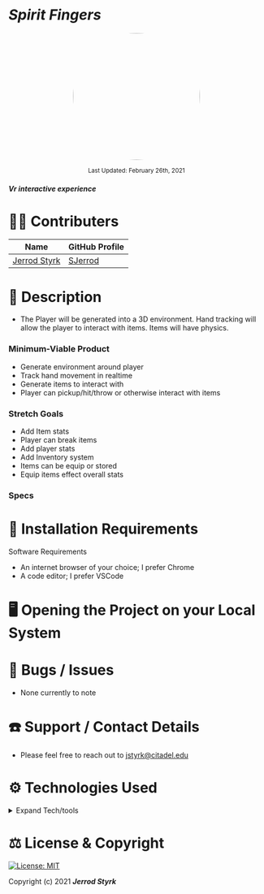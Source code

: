 # _Spirit Fingers_

<p align="center">
    <a href="https://github.com/SJerrod">
        <img style="border-radius: 100%; height: 250px; width: auto" src="https://avatars1.githubusercontent.com/u/65928050?s=460&u=eae77ab164dde31ddbe95627ad67c5d7072ca033&v=4">
    </a>
</p>

<p align="center">
  <small>Last Updated: February 26th, 2021</small>
</p>

#### _Vr interactive experience_

# 🧑‍💻 Contributers

| Name | GitHub Profile |
|------|----------------|
|[Jerrod Styrk](https://www.linkedin.com/in/styrk-jerrodm/)|[SJerrod](https://github.com/SJerrod)|

# 📖 Description
* The Player will be generated into a 3D environment. Hand tracking will allow the player to interact with items. Items will have physics.

### Minimum-Viable Product
* Generate environment around player
* Track hand movement in realtime
* Generate items to interact with
* Player can pickup/hit/throw or otherwise interact with items

### Stretch Goals
* Add Item stats
* Player can break items
* Add player stats
* Add Inventory system
* Items can be equip or stored
* Equip items effect overall stats

### Specs
<!-- CHANGE BELOW 
 <details>
  <summary>User stories and specifications</summary>
  <table>
    <tr>
      <th> Story 01 </th><th></th>
    </tr>
    <tr>
      <td> User Story </td>
      <td>As a senior theatre-major college student, I want to be able to search for casting events by time slots, so that I am able to plan around my school and work schedules.</td>
    </tr>
    <tr>
      <td> Behavior 01-A </td>
      <td>User is able to filter through casting call API data by time of day.</td>
    </tr>
    <tr>
      <td> Input </td>
      <td>"Evening"</td>
    </tr>
    <tr>
      <td> Output </td>
      <td>API data with event times at 6PM to 10PM</td>
    </tr>
    <tr>
      <td> Notes </td>
      <td>API data will be called prior to filter options, and will not require a second API call.</td>
    </tr>
    <tr>
      <td> Completion </td>
      <td>False</td>
    </tr>
  </table>
</details> -->

# 💾 Installation Requirements

Software Requirements
* An internet browser of your choice; I prefer Chrome
* A code editor; I prefer VSCode

# 🖥️ Opening the Project on your Local System

# 🦠 Bugs / Issues

* None currently to note

# ☎️ Support / Contact Details

* Please feel free to reach out to <jstyrk@citadel.edu>

# ⚙️ Technologies Used

<details>
  <summary>Expand Tech/tools</summary>

  * [VSCode](https://code.visualstudio.com/)
  * [Git](https://git-scm.com/)
  * [node.js](https://nodejs.org/en/)
  * [Webpack](https://webpack.js.org/)
  * [UnityHub](https://unity3d.com/get-unity/download?_aid=1011l9Vin)
  * [SteamVR](https://valvesoftware.github.io/steamvr_unity_plugin/index.html)

</details>

# ⚖️ License & Copyright

[![License: MIT](https://img.shields.io/badge/License-MIT-yellow.svg)](https://opensource.org/licenses/MIT)

Copyright (c) 2021 **_Jerrod Styrk_**